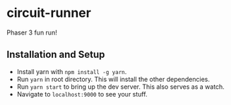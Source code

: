 # circuit-runner
Phaser 3 fun run!

## Installation and Setup
* Install yarn with `npm install -g yarn`.
* Run `yarn` in root directory. This will install the other dependencies.
* Run `yarn start` to bring up the dev server. This also serves as a watch.
* Navigate to `localhost:9000` to see your stuff.
